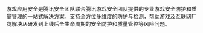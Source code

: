 游戏应用安全是腾讯安全团队联合腾讯游戏安全团队提供的专业游戏安全防护和质量管理的一站式解决方案。支持全方位多维度的防护与检测，帮助游戏及互联网厂商解决从研发到上线后全生命周期的安全防护和质量管控等风险问题。
